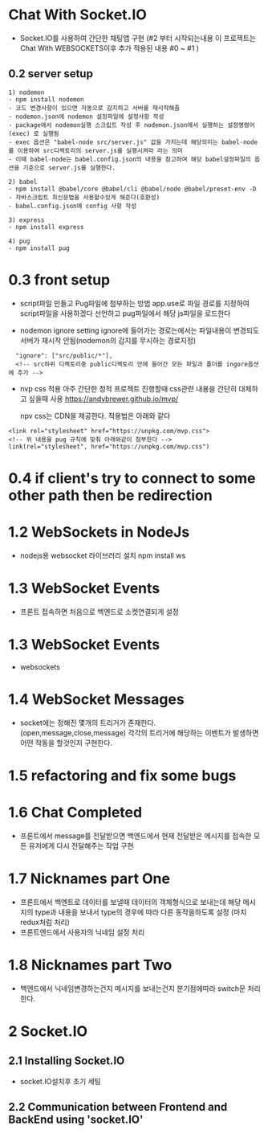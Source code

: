 # Chat With Socket.IO

- Socket.IO를 사용하여 간단한 채팅앱 구현
  (#2 부터 시작되는내용 이 프로젝트는 Chat With WEBSOCKETS이후 추가 적용된 내용 #0 ~ #1 )

## 0.2 server setup

    1) nodemon
    - npm install nodemon
    - 코드 변경사항이 있으면 자동으로 감지하고 서버를 재시작해줌
    - nodemon.json에 nodemon 설정파일에 설정사항 작성
    - package에서 nodemon실행 스크립트 작성 후 nodemon.json에서 실행하는 설정명령어(exec) 로 실행됨
    - exec 옵션은 "babel-node src/server.js" 값을 가지는데 해당의미는 babel-node를 이용하여 src디렉토리의 server.js를 실행시켜라 라는 의미
    - 이때 babel-node는 babel.config.json의 내용을 참고하여 해당 babel설정파일의 옵션을 기준으로 server.js를 실행한다.

    2) babel
    - npm install @babel/core @babel/cli @babel/node @babel/preset-env -D
    - 자바스크립트 최신문법을 사용할수있게 해준다(호환성)
    - babel.config.json에 config 사항 작성

    3) express
    - npm install express

    4) pug
    - npm install pug

# 0.3 front setup

- script파일 만들고 Pug파일에 첨부하는 방법
  app.use로 파일 경로를 지정하여 script파일을 사용하겠다 선언하고 pug파일에서 해당 js파일을 로드한다

- nodemon ignore setting
  ignore에 들어가는 경로는에서는 파일내용이 변경되도 서버가 재시작 안됨(nodemon의 감지를 무시하는 경로지정)

```
  "ignore": ["src/public/*"],
  <!-- src하위 디렉토리중 public디렉토리 안에 들어간 모든 파일과 폴더를 ingore옵션에 추가 -->
```

- nvp css 적용
  아주 간단한 정적 프로젝트 진행할때 css관련 내용을 간단히 대체하고 싶을때 사용
  https://andybrewer.github.io/mvp/

  npv css는 CDN을 제공한다. 적용법은 아래와 같다

```
<link rel="stylesheet" href="https://unpkg.com/mvp.css">
<!-- 위 내용을 pug 규칙에 맞춰 아래와같이 첨부한다 -->
link(rel="stylesheet", href="https://unpkg.com/mvp.css")
```

# 0.4 if client's try to connect to some other path then be redirection

# 1.2 WebSockets in NodeJs

- nodejs용 websocket 라이브러리 설치
  npm install ws

# 1.3 WebSocket Events

- 프론트 접속하면 처음으로 백엔드로 소켓연결되게 설정

# 1.3 WebSocket Events

- websockets

# 1.4 WebSocket Messages

- socket에는 정해진 몇개의 트리거가 존재한다.
  (open,message,close,message)
  각각의 트리거에 해당하는 이벤트가 발생하면 어떤 작동을 할것인지 구현한다.

# 1.5 refactoring and fix some bugs

# 1.6 Chat Completed

- 프론트에서 message를 전달받으면 백엔드에서 현재 전달받은 메시지를 접속한 모든 유저에게 다시 전달해주는 작업 구현

# 1.7 Nicknames part One

- 프론트에서 백엔트로 데이터를 보낼때 데이터의 객체형식으로 보내는데 해당 메시지의 type과 내용을 보내서 type의 경우에 따라 다른 동작을하도록 설정
  (마치 redux처럼 처리)
- 프론트엔드에서 사용자의 닉네임 설정 처리

# 1.8 Nicknames part Two

- 백엔드에서 닉네임변경하는건지 메시지를 보내는건지 분기점에따라 switch문 처리한다.

# 2 Socket.IO

## 2.1 Installing Socket.IO

- socket.IO설치후 초기 세팅

## 2.2 Communication between Frontend and BackEnd using 'socket.IO'
